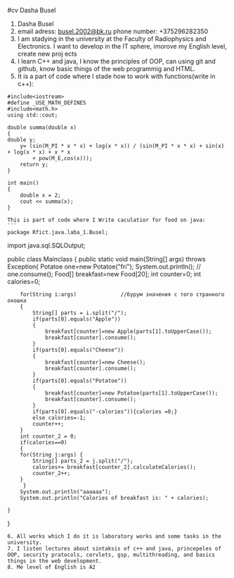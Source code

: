 #cv Dasha Busel

1. Dasha Busel
2. email adress: busel.2002@bk.ru 
   phone number: +375296282350
3. I am stadying in the university at the Faculty of Radiophysics and Electronics. I want to develop in the IT sphere, imorove my English level, create new proj ects
4. I learn C++ and java, I know the principles of OOP, can using git and github, know basic things of the web programmig and HTML.
5. It is a part of code where I stade how to work with functions(write in c++):
```
#include<iostream>
#define _USE_MATH_DEFINES
#include<math.h>
using std::cout;

double summa(double x)
{
double y;
	y= (sin(M_PI * x * x) + log(x * x)) / (sin(M_PI * x * x) + sin(x) + log(x * x) + x * x
		+ pow(M_E,cos(x)));
	return y;
}	

int main()
{
	double x = 2;
	cout << summa(x);
}	
```
	This is part of code where I Write caculatior for food on java:
	```
	package Rfict.java.laba_1.Busel;

import java.sql.SQLOutput;

public class Mainclass<args> {
    public static void main(String[] args) throws Exception{
        Potatoe one=new Potatoe("fri");
        System.out.println();
      //  one.consume();
        Food[] breakfast=new Food[20];
        int counter=0;
        int calories=0;

        for(String i:args)              //бурум значения с того странного окошка
        {
            String[] parts = i.split("/");
            if(parts[0].equals("Apple"))
            {
                breakfast[counter]=new Apple(parts[1].toUpperCase());
                breakfast[counter].consume();
            }
            if(parts[0].equals("Cheese"))
            {
                breakfast[counter]=new Cheese();
                breakfast[counter].consume();
            }
            if(parts[0].equals("Potatoe"))
            {
                breakfast[counter]=new Potatoe(parts[1].toUpperCase());
                breakfast[counter].consume();
            }
            if(parts[0].equals("-calories")){calories =0;}
            else calories=-1;
            counter++;
        }
        int counter_2 = 0;
        if(calories==0)
        {
        for(String j:args) {
            String[] parts_2 = j.split("/");
            calories+= breakfast[counter_2].calculateCalories();
            counter_2++;
        }
         }
        System.out.println("aaaaaa");
        System.out.println("Calories of breakfast is: " + calories);

    }
}
```
6. All works which I do it is laboratory works and some tasks in the university.
7. I listen lectures about sintaksis of c++ and java, princepeles of OOP, security pratocols, cervlets, gsp, multithreading, and basics things in the web development.
8. Me level of English is A2
